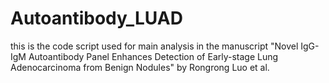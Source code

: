 # Autoantibody_LUAD
this is the code script used for main analysis in the manuscript "Novel IgG-IgM Autoantibody Panel Enhances Detection of Early-stage Lung Adenocarcinoma from Benign Nodules" by Rongrong Luo et al.
